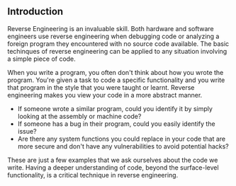 ## Introduction
Reverse Engineering is an invaluable skill. Both hardware and software engineers use reverse engineering when debugging code or analyzing a foreign program they encountered with no source code available. The basic techinques of reverse engineering can be applied to any situation involving a simple piece of code.

When you write a program, you often don't think about how you wrote the program. You're given a task to code a specific functionality and you write that program in the style that you were taught or learnt. Reverse engineering makes you view your code in a more abstract manner. 

- If someone wrote a similar program, could you identify it by simply looking at the assembly or machine code? 
- If someone has a bug in their program, could you easily identify the issue? 
- Are there any system functions you could replace in your code that are more secure and don't have any vulnerabilities to avoid potential hacks? 

These are just a few examples that we ask ourselves about the code we write. Having a deeper understanding of code, beyond the surface-level functionality, is a critical technique in reverse engineering. 
